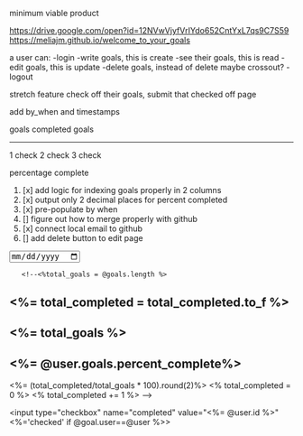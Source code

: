 minimum viable product

https://drive.google.com/open?id=12NVwVjyfVrIYdo652CntYxL7qs9C7S59
https://meliajm.github.io/welcome_to_your_goals

a user can:
    -login
    -write goals, this is create
    -see their goals, this is read
    -edit goals, this is update
    -delete goals, instead of delete maybe crossout?
    -logout

stretch feature check off their goals, submit that checked off page

add by_when and timestamps

goals                   completed goals
___________          ______________________

1                       check 
2                       check 
3                       check

percentage complete

1. [x] add logic for indexing goals properly in 2 columns
2. [x] output only 2 decimal places for percent completed
3. [x] pre-populate by when
4. [] figure out how to merge properly with github
5. [x] connect local email to github
6. [] add delete button to edit page


 <input type="date" name="by_when" id="by_when">

 <!--<% not_completed_goals_array = [] %>
    <% completed_goals_array = [] %>
    <p><% @goals.each do |goal| %>
        <% if goal.completed != "on"%>
            <% not_completed_goals_array << goal %>
        <% else %>  
            <% completed_goals_array << goal %>
        <% end %>
    <% end %>-->

       <!--<%total_goals = @goals.length %>
<h2><%= total_completed = total_completed.to_f  %></h2>
<h2><%= total_goals %></h2>
<h2><%= @user.goals.percent_complete%></h2>
<%= (total_completed/total_goals * 100).round(2)%>
<% total_completed = 0 %>
<% total_completed += 1 %>
-->

  <input type="checkbox" name="completed" value="<%= @user.id %>" <%='checked' if @goal.user==@user %>></input><br> 


